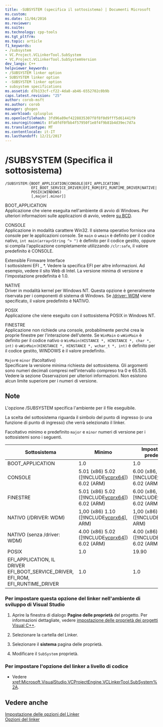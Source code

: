 ```yaml
---
title: -SUBSYSTEM (specifica il sottosistema) | Documenti Microsoft
ms.custom: 
ms.date: 11/04/2016
ms.reviewer: 
ms.suite: 
ms.technology: cpp-tools
ms.tgt_pltfrm: 
ms.topic: article
f1_keywords:
- /subsystem
- VC.Project.VCLinkerTool.SubSystem
- VC.Project.VCLinkerTool.SubSystemVersion
dev_langs: C++
helpviewer_keywords:
- /SUBSYSTEM linker option
- SUBSYSTEM linker option
- -SUBSYSTEM linker option
- subsystem specifications
ms.assetid: d7b133cf-cf22-4da8-ab46-6552702c0b9b
caps.latest.revision: "25"
author: corob-msft
ms.author: corob
manager: ghogen
ms.workload: cplusplus
ms.openlocfilehash: 3fd96a89ef4228835307f8f8f0d9fff5d61441f9
ms.sourcegitcommit: 8fa8fdf0fbb4f57950f1e8f4f9b81b4d39ec7d7a
ms.translationtype: MT
ms.contentlocale: it-IT
ms.lasthandoff: 12/21/2017
---
```

# <a name="subsystem-specify-subsystem"></a>/SUBSYSTEM (Specifica il sottosistema)
```  
/SUBSYSTEM:{BOOT_APPLICATION|CONSOLE|EFI_APPLICATION|  
            EFI_BOOT_SERVICE_DRIVER|EFI_ROM|EFI_RUNTIME_DRIVER|NATIVE|  
            POSIX|WINDOWS)  
            [,major[.minor]]  
```  
  
 BOOT_APPLICATION  
 Applicazione che viene eseguita nell'ambiente di avvio di Windows. Per ulteriori informazioni sulle applicazioni di avvio, vedere [su BCD](http://msdn.microsoft.com/library/windows/desktop/aa362639).  
  
 CONSOLE  
 Applicazione in modalità carattere Win32. Il sistema operativo fornisce una console per le applicazioni console. Se `main` o `wmain` è definito per il codice nativo, `int main(array<String ^> ^)` è definito per il codice gestito, oppure si compila l'applicazione completamente utilizzando `/clr:safe`, il valore predefinito è CONSOLE.  
  
 Extensible Firmware Interface  
 I sottosistemi EFI _ *. Vedere la specifica EFI per altre informazioni. Ad esempio, vedere il sito Web di Intel. La versione minima di versione e l'impostazione predefinita è 1.0.  
  
 NATIVE  
 Driver in modalità kernel per Windows NT. Questa opzione è generalmente riservata per i componenti di sistema di Windows. Se [/driver: WDM](../../build/reference/driver-windows-nt-kernel-mode-driver.md) viene specificato, il valore predefinito è NATIVO.  
  
 POSIX  
 Applicazione che viene eseguito con il sottosistema POSIX in Windows NT.  
  
 FINESTRE  
 Applicazione non richiede una console, probabilmente perché crea le proprie finestre per l'interazione dell'utente. Se `WinMain` o `wWinMain` è definito per il codice nativo o `WinMain(HISTANCE *, HINSTANCE *, char *, int)` o `wWinMain(HINSTANCE *, HINSTANCE *, wchar_t *, int)` è definito per il codice gestito, WINDOWS è il valore predefinito.  
  
 `Major`e `minor` (facoltativo)  
 Specificare la versione minima richiesta del sottosistema. Gli argomenti sono numeri decimali compresi nell'intervallo compreso tra 0 e 65.535. Vedere la sezione Osservazioni per ulteriori informazioni. Non esistono alcun limite superiore per i numeri di versione.  
  
## <a name="remarks"></a>Note  
 L'opzione /SUBSYSTEM specifica l'ambiente per il file eseguibile.  
  
 La scelta del sottosistema riguarda il simbolo del punto di ingresso (o una funzione di punto di ingresso) che verrà selezionato il linker.  
  
 Facoltativo minimo e predefinito `major` e `minor` numeri di versione per i sottosistemi sono i seguenti.  
  
|Sottosistema|Minimo|Impostazione predefinita|  
|---------------|-------------|-------------|  
|BOOT_APPLICATION|1.0|1.0|  
|CONSOLE|5.01 (x86) 5.02 ([!INCLUDE[vcprx64](../../assembler/inline/includes/vcprx64_md.md)]) 6.02 (ARM)|6.00 (x86, [!INCLUDE[vcprx64](../../assembler/inline/includes/vcprx64_md.md)]) 6.02 (ARM)|  
|FINESTRE|5.01 (x86) 5.02 ([!INCLUDE[vcprx64](../../assembler/inline/includes/vcprx64_md.md)]) 6.02 (ARM)|6.00 (x86, [!INCLUDE[vcprx64](../../assembler/inline/includes/vcprx64_md.md)]) 6.02 (ARM)|  
|NATIVO (/DRIVER: WDM)|1,00 (x86) 1.10 ([!INCLUDE[vcprx64](../../assembler/inline/includes/vcprx64_md.md)], ARM)|1,00 (x86) 1.10 ([!INCLUDE[vcprx64](../../assembler/inline/includes/vcprx64_md.md)], ARM)|  
|NATIVO (senza /driver: WDM)|4.00 (x86) 5.02 ([!INCLUDE[vcprx64](../../assembler/inline/includes/vcprx64_md.md)]) 6.02 (ARM)|4.00 (x86) 5.02 ([!INCLUDE[vcprx64](../../assembler/inline/includes/vcprx64_md.md)]) 6.02 (ARM)|  
|POSIX|1.0|19.90|  
|EFI_APPLICATION, IL DRIVER EFI_BOOT_SERVICE_DRIVER, EFI_ROM, EFI_RUNTIME_DRIVER|1.0|1.0|  
  
### <a name="to-set-this-linker-option-in-the-visual-studio-development-environment"></a>Per impostare questa opzione del linker nell'ambiente di sviluppo di Visual Studio  
  
1.  Aprire la finestra di dialogo **Pagine delle proprietà** del progetto. Per informazioni dettagliate, vedere [impostazione delle proprietà dei progetti Visual C++](../../ide/working-with-project-properties.md).  
  
2.  Selezionare la cartella del Linker.  
  
3.  Selezionare il **sistema** pagina delle proprietà.  
  
4.  Modificare il `SubSystem` proprietà.  
  
### <a name="to-set-this-linker-option-programmatically"></a>Per impostare l'opzione del linker a livello di codice  
  
-   Vedere <xref:Microsoft.VisualStudio.VCProjectEngine.VCLinkerTool.SubSystem%2A>.  
  
## <a name="see-also"></a>Vedere anche  
 [Impostazione delle opzioni del Linker](../../build/reference/setting-linker-options.md)   
 [Opzioni del linker](../../build/reference/linker-options.md)